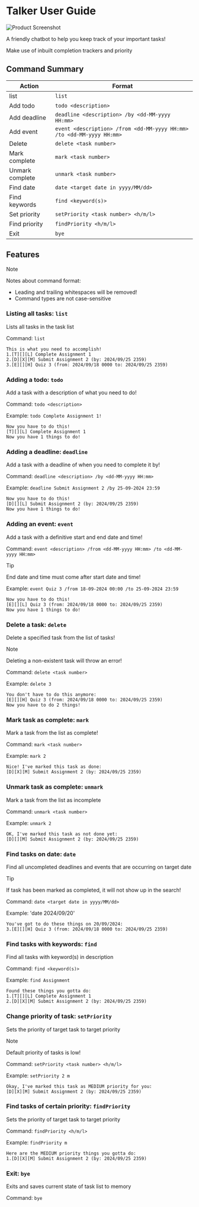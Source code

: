 # Talker User Guide

![Product Screenshot](https://xinweichong.github.io/ip/Ui.png)

A friendly chatbot to help you keep track of your important tasks!

Make use of inbuilt completion trackers and priority 

## Command Summary

| Action          | Format                                                                |
|-----------------|-----------------------------------------------------------------------|
| list            | `list`                                                                |
| Add todo        | `todo <description>`                                                  |
| Add deadline    | `deadline <description> /by <dd-MM-yyyy HH:mm>`                       |
| Add event       | `event <description> /from <dd-MM-yyyy HH:mm> /to <dd-MM-yyyy HH:mm>` |
| Delete          | `delete <task number>`                                                |
| Mark complete   | `mark <task number>`                                                  |
| Unmark complete | `unmark <task number>`                                                |
| Find date       | `date <target date in yyyy/MM/dd>`                                    |
| Find keywords   | `find <keyword(s)>`                                                   |
| Set priority    | `setPriority <task number> <h/m/l>`                                   |
| Find priority   | `findPriority <h/m/l>`                                                |
| Exit            | `bye`                                                                 |

## Features

> [!NOTE]
> Notes about command format:
> - Leading and trailing whitespaces will be removed!
> - Command types are not case-sensitive

### Listing all tasks: `list`

Lists all tasks in the task list

Command: `list`

```
This is what you need to accomplish!
1.[T][][L] Complete Assignment 1
2.[D][X][M] Submit Assignment 2 (by: 2024/09/25 2359)
3.[E][][H] Quiz 3 (from: 2024/09/18 0000 to: 2024/09/25 2359)
```

### Adding a todo: `todo`

Add a task with a description of what you need to do!

Command: `todo <description>`

Example: `todo Complete Assignment 1!`

```
Now you have to do this!
[T][][L] Complete Assignment 1
Now you have 1 things to do!
```

### Adding a deadline: `deadline`

Add a task with a deadline of when you need to complete it by!

Command: `deadline <description> /by <dd-MM-yyyy HH:mm>`

Example: `deadline Submit Assignment 2 /by 25-09-2024 23:59`

```
Now you have to do this!
[D][][L] Submit Assignment 2 (by: 2024/09/25 2359)
Now you have 1 things to do!
```

### Adding an event: `event`

Add a task with a definitive start and end date and time!

Command: `event <description> /from <dd-MM-yyyy HH:mm> /to <dd-MM-yyyy HH:mm>`

> [!TIP]
> End date and time must come after start date and time!

Example: `event Quiz 3 /from 18-09-2024 00:00 /to 25-09-2024 23:59`

```
Now you have to do this!
[E][][L] Quiz 3 (from: 2024/09/18 0000 to: 2024/09/25 2359)
Now you have 1 things to do!
```

### Delete a task: `delete`

Delete a specified task from the list of tasks!

> [!NOTE]
> Deleting a non-existent task will throw an error!

Command: `delete <task number>`

Example: `delete 3`

```
You don't have to do this anymore:
[E][][H] Quiz 3 (from: 2024/09/18 0000 to: 2024/09/25 2359)
Now you have to do 2 things!
```

### Mark task as complete: `mark`

Mark a task from the list as complete!

Command: `mark <task number>`

Example: `mark 2`

```
Nice! I've marked this task as done:
[D][X][M] Submit Assignment 2 (by: 2024/09/25 2359)
```

### Unmark task as complete: `unmark`

Mark a task from the list as incomplete

Command: `unmark <task number>`

Example: `unmark 2`

```
OK, I've marked this task as not done yet:
[D][][M] Submit Assignment 2 (by: 2024/09/25 2359)
```

### Find tasks on date: `date`

Find all uncompleted deadlines and events that are occurring on target date

> [!TIP]
> If task has been marked as completed, it will not show up in the search!

Command: `date <target date in yyyy/MM/dd>`

Example: 'date 2024/09/20'

```
You've got to do these things on 20/09/2024:
3.[E][][H] Quiz 3 (from: 2024/09/18 0000 to: 2024/09/25 2359)
```

### Find tasks with keywords: `find`

Find all tasks with keyword(s) in description

Command: `find <keyword(s)>`

Example: `find Assignment`

```
Found these things you gotta do:
1.[T][][L] Complete Assignment 1
2.[D][X][M] Submit Assignment 2 (by: 2024/09/25 2359)
```

### Change priority of task: `setPriority`

Sets the priority of target task to target priority

> [!NOTE]
> Default priority of tasks is low!

Command: `setPriority <task number> <h/m/l>`

Example: `setPriority 2 m`

```
Okay, I've marked this task as MEDIUM priority for you:
[D][X][M] Submit Assignment 2 (by: 2024/09/25 2359)
```

### Find tasks of certain priority: `findPriority`

Sets the priority of target task to target priority

Command: `findPriority <h/m/l>`

Example: `findPriority m`

```
Here are the MEDIUM priority things you gotta do:
1.[D][X][M] Submit Assignment 2 (by: 2024/09/25 2359)
```

### Exit: `bye`

Exits and saves current state of task list to memory

Command: `bye`